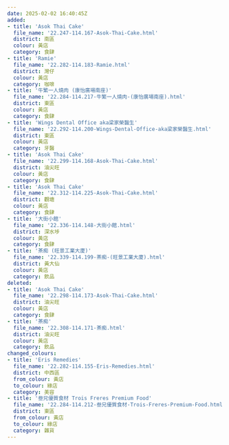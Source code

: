 ```yaml
---
date: 2025-02-02 16:40:45Z
added:
- title: 'Asok Thai Cake'
  file_name: '22.247-114.167-Asok-Thai-Cake.html'
  district: 南區
  colour: 黃店
  category: 食肆
- title: 'Ramie'
  file_name: '22.282-114.183-Ramie.html'
  district: 灣仔
  colour: 黃店
  category: 咖啡
- title: '牛繁一人燒肉 (康怡廣場南座)'
  file_name: '22.284-114.217-牛繁一人燒肉-(康怡廣場南座).html'
  district: 東區
  colour: 黃店
  category: 食肆
- title: 'Wings Dental Office aka梁家榮醫生'
  file_name: '22.292-114.200-Wings-Dental-Office-aka梁家榮醫生.html'
  district: 東區
  colour: 黃店
  category: 牙醫
- title: 'Asok Thai Cake'
  file_name: '22.299-114.168-Asok-Thai-Cake.html'
  district: 油尖旺
  colour: 黃店
  category: 食肆
- title: 'Asok Thai Cake'
  file_name: '22.312-114.225-Asok-Thai-Cake.html'
  district: 觀塘
  colour: 黃店
  category: 食肆
- title: '大街小館'
  file_name: '22.336-114.148-大街小館.html'
  district: 深水埗
  colour: 黃店
  category: 食肆
- title: '茶痴 (旺景工業大廈)'
  file_name: '22.339-114.199-茶痴-(旺景工業大廈).html'
  district: 黃大仙
  colour: 黃店
  category: 飲品
deleted:
- title: 'Asok Thai Cake'
  file_name: '22.298-114.173-Asok-Thai-Cake.html'
  district: 油尖旺
  colour: 黃店
  category: 食肆
- title: '茶痴'
  file_name: '22.308-114.171-茶痴.html'
  district: 油尖旺
  colour: 黃店
  category: 飲品
changed_colours:
- title: 'Eris Remedies'
  file_name: '22.282-114.155-Eris-Remedies.html'
  district: 中西區
  from_colour: 黃店
  to_colour: 綠店
  category: 美容
- title: '叁兄優質食材 Trois Freres Premium Food'
  file_name: '22.284-114.212-叁兄優質食材-Trois-Freres-Premium-Food.html'
  district: 東區
  from_colour: 黃店
  to_colour: 綠店
  category: 雜貨
---
```

